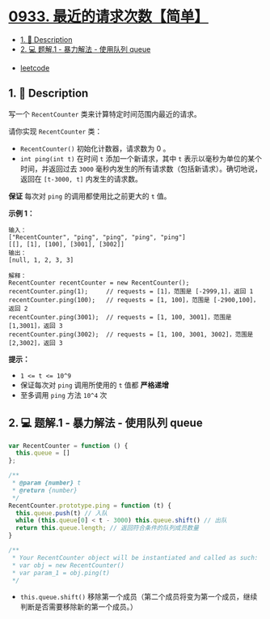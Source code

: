 # [0933. 最近的请求次数【简单】](https://github.com/Tdahuyou/leetcode/tree/main/0933.%20%E6%9C%80%E8%BF%91%E7%9A%84%E8%AF%B7%E6%B1%82%E6%AC%A1%E6%95%B0%E3%80%90%E7%AE%80%E5%8D%95%E3%80%91)

<!-- region:toc -->
- [1. 📝 Description](#1--description)
- [2. 💻 题解.1 - 暴力解法 - 使用队列 queue](#2--题解1---暴力解法---使用队列-queue)
<!-- endregion:toc -->
- [leetcode](https://leetcode.cn/problems/number-of-recent-calls)


## 1. 📝 Description

写一个 `RecentCounter` 类来计算特定时间范围内最近的请求。

请你实现 `RecentCounter` 类：

- `RecentCounter()` 初始化计数器，请求数为 0 。
- `int ping(int t)` 在时间 `t` 添加一个新请求，其中 `t` 表示以毫秒为单位的某个时间，并返回过去 `3000` 毫秒内发生的所有请求数（包括新请求）。确切地说，返回在 `[t-3000, t]` 内发生的请求数。

**保证** 每次对 `ping` 的调用都使用比之前更大的 `t` 值。

**示例 1：**
```
输入：
["RecentCounter", "ping", "ping", "ping", "ping"]
[[], [1], [100], [3001], [3002]]
输出：
[null, 1, 2, 3, 3]

解释：
RecentCounter recentCounter = new RecentCounter();
recentCounter.ping(1);     // requests = [1]，范围是 [-2999,1]，返回 1
recentCounter.ping(100);   // requests = [1, 100]，范围是 [-2900,100]，返回 2
recentCounter.ping(3001);  // requests = [1, 100, 3001]，范围是 [1,3001]，返回 3
recentCounter.ping(3002);  // requests = [1, 100, 3001, 3002]，范围是 [2,3002]，返回 3
```
**提示：**

- `1 <= t <= 10^9`
- 保证每次对 `ping` 调用所使用的 `t` 值都 **严格递增**
- 至多调用 `ping` 方法 `10^4` 次

## 2. 💻 题解.1 - 暴力解法 - 使用队列 queue

```js
var RecentCounter = function () {
  this.queue = []
};

/**
 * @param {number} t
 * @return {number}
 */
RecentCounter.prototype.ping = function (t) {
  this.queue.push(t) // 入队
  while (this.queue[0] < t - 3000) this.queue.shift() // 出队
  return this.queue.length; // 返回符合条件的队列成员数量
}

/**
 * Your RecentCounter object will be instantiated and called as such:
 * var obj = new RecentCounter()
 * var param_1 = obj.ping(t)
 */
```

- `this.queue.shift()` 移除第一个成员（第二个成员将变为第一个成员，继续判断是否需要移除新的第一个成员。）









